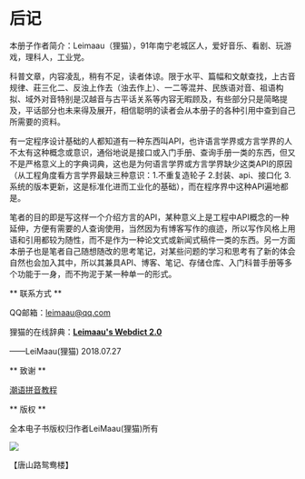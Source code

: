 # 后记

本册子作者简介：Leimaau（狸猫），91年南宁老城区人，爱好音乐、看剧、玩游戏，理科人，工业党。

科普文章，内容凌乱，稍有不足，读者体谅。限于水平、篇幅和文献查找，上古音规律、莊三化二、反浊上作去（浊去作上）、一二等混并、民族语对音、祖语构拟、域外对音特别是汉越音与古平话关系等内容无暇顾及，有些部分只是简略提及，平话部分也未来得及展开，相信聪明的读者会从本册子的各种引用中查到自己所需要的资料。

有一定程序设计基础的人都知道有一种东西叫API，也许语言学界或方言学界的人不太有这种概念或意识，通俗地说是接口或入门手册、查询手册一类的东西，但又不是严格意义上的字典词典，这也是为何语言学界或方言学界缺少这类API的原因（从工程角度看方言学界最缺三种意识：1.不重复造轮子 2.封装、api、接口化 3.系统的版本更新，这是标准化进而工业化的基础），而在程序界中这种API遍地都是。

笔者的目的即是写这样一个介绍方言的API，某种意义上是工程中API概念的一种延伸，方便有需要的人查询使用，当然因为有博客写作的痕迹，所以写作风格上用语和引用都较为随性，而不是作为一种论文式或新闻式稿件一类的东西。另一方面本册子也是笔者自己随想随改的思考笔记，对某些问题的学习和思考有了新的体会自然也会加入其中，所以其兼具API、博客、笔记、存储仓库、入门科普手册等多个功能于一身，而不拘泥于某一种单一的形式。

** 联系方式 **

QQ邮箱：leimaau@qq.com

狸猫的在线辞典：[**Leimaau's Webdict 2.0**](https://leimaau.github.io/leimaau-webdict2/)

——LeiMaau(狸猫) 2018.07.27

** 致谢 **

[潮语拼音教程](https://kahaani.github.io/gatian/index.html)

** 版权 **

全本电子书版权归作者LeiMaau(狸猫)所有

![](http://wx4.sinaimg.cn/mw690/007k96OPly4fy9jedl7l4j30u00u0tf9.jpg)

【唐山路鸳鸯楼】
